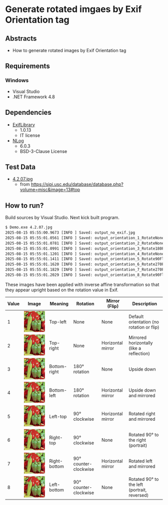 # Generate rotated imgaes by Exif Orientation tag

## Abstracts

* How to generate rotated images by Exif Orientation tag

## Requirements

### Windows

* Visual Studio
* .NET Framework 4.8

## Dependencies

* [ExifLibrary](https://github.com/devedse/exiflibrary)
  * 1.0.13
  * IT license
* [NLog](https://github.com/NLog/NLog)
  * 6.0.3
  * BSD-3-Clause License

## Test Data

* [4.2.07.jpg](./sources/Demo/4.2.07.jpg)
  * from https://sipi.usc.edu/database/database.php?volume=misc&image=13#top

## How to run?

Build sources by Visual Studio.
Next kick built program.

````bat
$ Demo.exe 4.2.07.jpg
2025-08-15 05:55:00.9673 [INFO ] Saved: output_no_exif.jpg
2025-08-15 05:55:01.0561 [INFO ] Saved: output_orientation_1_RotateNone.jpg
2025-08-15 05:55:01.0781 [INFO ] Saved: output_orientation_2_RotateNoneFlipX.jpg
2025-08-15 05:55:01.0991 [INFO ] Saved: output_orientation_3_Rotate180FlipNone.jpg
2025-08-15 05:55:01.1201 [INFO ] Saved: output_orientation_4_RotateNoneFlipY.jpg
2025-08-15 05:55:01.1411 [INFO ] Saved: output_orientation_5_Rotate90FlipX.jpg
2025-08-15 05:55:01.1620 [INFO ] Saved: output_orientation_6_Rotate270FlipNone.jpg
2025-08-15 05:55:01.1829 [INFO ] Saved: output_orientation_7_Rotate270FlipX.jpg
2025-08-15 05:55:01.2029 [INFO ] Saved: output_orientation_8_Rotate90FlipNone.jpg
````

These images have been applied with inverse affine transformation so that they appear upright based on the rotation value in Exif.

| Value | Image| Meaning      | Rotation              | Mirror (Flip)     | Description                                  |
| ----- | -----|------------- | --------------------- | ----------------- | -------------------------------------------- |
| 1     |<img src="./images/output_orientation_1_RotateNone.jpg" width="256" />| Top-left     | None                  | None              | Default orientation (no rotation or flip)    |
| 2     |<img src="./images/output_orientation_2_RotateNoneFlipX.jpg" width="256"/>| Top-right    | None                  | Horizontal mirror | Mirrored horizontally (like a reflection)    |
| 3     |<img src="./images/output_orientation_3_Rotate180FlipNone.jpg" width="256" />| Bottom-right | 180° rotation         | None              | Upside down                                  |
| 4     |<img src="./images/output_orientation_4_RotateNoneFlipY.jpg" width="256" />| Bottom-left  | 180° rotation         | Horizontal mirror | Upside down and mirrored                     |
| 5     |<img src="./images/output_orientation_5_Rotate90FlipX.jpg" width="256" />| Left-top     | 90° clockwise         | Horizontal mirror | Rotated right and mirrored                   |
| 6     |<img src="./images/output_orientation_6_Rotate270FlipNone.jpg" width="256" />| Right-top    | 90° clockwise         | None              | Rotated 90° to the right (portrait)          |
| 7     |<img src="./images/output_orientation_7_Rotate270FlipX.jpg" width="256" />| Right-bottom | 90° counter-clockwise | Horizontal mirror | Rotated left and mirrored                    |
| 8     |<img src="./images/output_orientation_8_Rotate90FlipNone.jpg" width="256" />| Left-bottom  | 90° counter-clockwise | None              | Rotated 90° to the left (portrait, reversed) |
